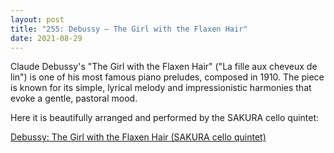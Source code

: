 ```yaml
---
layout: post
title: "255: Debussy – The Girl with the Flaxen Hair"
date: 2021-08-29
---
```


Claude Debussy's "The Girl with the Flaxen Hair" ("La fille aux cheveux de lin") is one of his most famous piano preludes, composed in 1910. The piece is known for its simple, lyrical melody and impressionistic harmonies that evoke a gentle, pastoral mood. 

Here it is beautifully arranged and performed by the SAKURA cello quintet:  

[Debussy: The Girl with the Flaxen Hair (SAKURA cello quintet)](https://youtu.be/xJU8gSbjhHw)  
